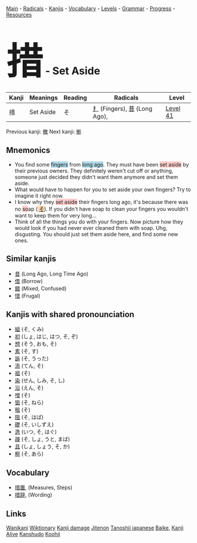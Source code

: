 <style> bigfont {font-size: 100px}</style>
[Main](../README.md) -
[Radicals](../radicals.md) -
[Kanjis](../kanjis.md) -
[Vocabulary](../vocabulary.md) -
[Levels](../levels.md) -
[Grammar](../grammar.md) - 
[Progress](../progress.md) -
[Resources](../resources.md)
# <bigfont> 措</bigfont> - Set Aside 

| Kanji | Meanings | Reading | Radicals | Level |
| --- | --- | --- | --- | --- |
| 措 | Set Aside | そ | [扌](../radicals/扌.md) (Fingers), [昔](../radicals/昔.md) (Long Ago),  | [Level 41](../levels/wk_level41.md) |

Previous kanji: [撤](撤.md) Next kanji: [拠](拠.md) 

## Mnemonics
 * You find some <span style="background-color:#ADD8E6"> fingers</span> from <span style="background-color:#ADD8E6"> long ago</span>. They must have been <span style="background-color:#ffcccb"> set aside</span> by their previous owners. They definitely weren't cut off or anything, someone just decided they didn't want them anymore and set them aside.
* What would have to happen for you to set aside your own fingers? Try to imagine it right now.
* I know why they <span style="background-color:#ffcccb"> set aside</span> their fingers long ago, it's because there was no <span style="background-color:#ffcccb"> so</span>ap (<span style="background-color:#fed8b1"> [そ](https://jisho.org/search/そ)</span>). If you didn't have soap to clean your fingers you wouldn't want to keep them for very long...
* Think of all the things you do with your fingers. Now picture how they would look if you had never ever cleaned them with soap. Uhg, disgusting. You should just set them aside here, and find some new ones.


## Similar kanjis
 * [昔](昔.md) (Long Ago, Long Time Ago)
* [借](借.md) (Borrow)
* [錯](錯.md) (Mixed, Confused)
* [惜](惜.md) (Frugal)



## Kanjis with shared pronounciation
 * [組](組.md) (そ, くみ)
* [初](初.md) (しょ, はじ, はつ, そ, ぞ)
* [想](想.md) (そう, おも, そ)
* [素](素.md) (そ, す)
* [訴](訴.md) (そ, うった)
* [添](添.md) (てん, そ)
* [祖](祖.md) (そ)
* [染](染.md) (せん, しみ, そ, し)
* [沿](沿.md) (えん, そ)
* [噌](噌.md) (そ)
* [狙](狙.md) (そ, ねら)
* [租](租.md) (そ)
* [阻](阻.md) (そ, はば)
* [礎](礎.md) (そ, いしずえ)
* [逸](逸.md) (いつ, そ, はぐ)
* [疎](疎.md) (そ, しょ, うと, まば)
* [且](且.md) (しょ, しょう, そ, か)
* [粗](粗.md) (そ, あら)



## Vocabulary
 * [措置](../vocabulary/措.md), (Measures, Steps)
* [措辞](../vocabulary/措.md), (Wording)




## Links 


[Wanikani](https://www.wanikani.com/kanji/措)
[Wiktionary](https://en.wiktionary.org/wiki/措)
[Kanji damage](http://www.kanjidamage.com/kanji/search?utf8=✓&q=措)
[Jitenon](https://jitenon.com/kanji/措)
[Tanoshii japanese](https://www.tanoshiijapanese.com/dictionary/kanji.cfm?k=措)
[Baike](https://baike.baidu.com/item/措),
[Kanji Alive](https://app.kanjialive.com/措)
[Kanshudo](https://www.kanshudo.com/searchmn?q=措)
[Koohii](https://kanji.koohii.com/study/kanji/措)
